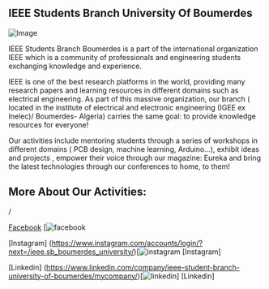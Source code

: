 ## IEEE Students Branch University Of Boumerdes



![Image](https://drive.google.com/uc?export=view&id=1NL3BzAMJ0772ruF1RaJrOKKemTnaNMDN "Welcome!")




IEEE Students Branch Boumerdes is a part of the international organization IEEE which is a community of professionals and engineering students exchanging knowledge and experience.

IEEE is one of the best research platforms in the world, providing many research papers and learning resources in different domains such as electrical engineering. As part of this massive organization, our branch ( located in the institute of electrical and electronic engineering (IGEE ex Inelec)/ Boumerdes- Algeria) carries the same goal: to provide knowledge resources for everyone!

Our activities include mentoring students through a series of workshops in different domains ( PCB design, machine learning, Arduino...), exhibit ideas and projects , empower their voice through our magazine: Eureka and bring the latest technologies through our conferences to home, to them!


## More About Our Activities:

/


[Facebook](https://www.facebook.com/IEEE.UMBB?_rdc=1&_rdr) [![facebook](https://github.com/shikhar1020jais1/Git-Social/blob/master/Icons/Facebook.png)

[Instagram] (https://www.instagram.com/accounts/login/?next=/ieee.sb_boumerdes_university/)[![instagram](https://github.com/shikhar1020jais1/Git-Social/blob/master/Icons/Instagram.png (Instagram)) [Instagram]

[Linkedin] (https://www.linkedin.com/company/ieee-student-branch-university-of-boumerdes/mycompany/)[![linkedin](https://github.com/shikhar1020jais1/Git-Social/blob/master/Icons/LinkedIn.png (LinkedIn))] [Linkedin]

